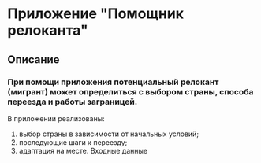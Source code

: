 # Приложение "Помощник релоканта"

## Описание

### При помощи приложения потенциальный релокант (мигрант) может определиться с выбором страны, способа переезда и работы заграницей.

В приложении реализованы:

1. выбор страны в зависимости от начальных условий;
2. последующие шаги к переезду;
3. адаптация на месте.
Входные данные



